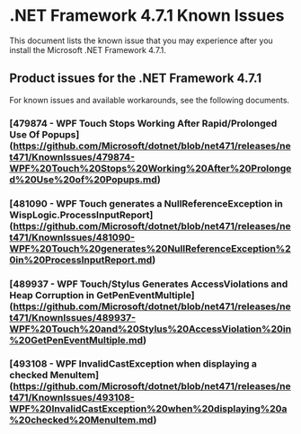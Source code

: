 .NET Framework 4.7.1 Known Issues
=================================
    
This document lists the known issue that you may experience after you install the Microsoft .NET Framework 4.7.1.   

## Product issues for the .NET Framework 4.7.1   
For known issues and available workarounds, see the following  documents.   

### [479874 - WPF Touch Stops Working After Rapid/Prolonged Use Of Popups] (https://github.com/Microsoft/dotnet/blob/net471/releases/net471/KnownIssues/479874-WPF%20Touch%20Stops%20Working%20After%20Prolonged%20Use%20of%20Popups.md)
### [481090 - WPF Touch generates a NullReferenceException in WispLogic.ProcessInputReport] (https://github.com/Microsoft/dotnet/blob/net471/releases/net471/KnownIssues/481090-WPF%20Touch%20generates%20NullReferenceException%20in%20ProcessInputReport.md)
### [489937 - WPF Touch/Stylus Generates AccessViolations and Heap Corruption in GetPenEventMultiple] (https://github.com/Microsoft/dotnet/blob/net471/releases/net471/KnownIssues/489937-WPF%20Touch%20and%20Stylus%20AccessViolation%20in%20GetPenEventMultiple.md)
### [493108 - WPF InvalidCastException when displaying a checked MenuItem] (https://github.com/Microsoft/dotnet/blob/net471/releases/net471/KnownIssues/493108-WPF%20InvalidCastException%20when%20displaying%20a%20checked%20MenuItem.md)

